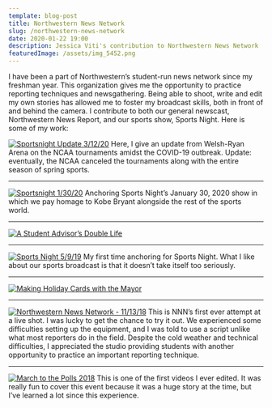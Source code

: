 ```yaml
---
template: blog-post
title: Northwestern News Network
slug: /northwestern-news-network
date: 2020-01-22 19:00
description: Jessica Viti's contribution to Northwestern News Network
featuredImage: /assets/img_5452.png
---
```

I have been a part of Northwestern’s student-run news network since my freshman year. This organization gives me the opportunity to practice reporting techniques and newsgathering. Being able to shoot, write and edit my own stories has allowed me to foster my broadcast skills, both in front of and behind the camera. I contribute to both our general newscast, Northwestern News Report, and our sports show, Sports Night. Here is some of my work:

[![Sportsnight Update 3/12/20](/assets/SN-update-3-12-20.png "Sportsnight Update 3/12/20")](https://youtu.be/BJzmMzGxgYI "Sportsnight Update 3/12/20")
Here, I give an update from Welsh-Ryan Arena on the NCAA tournaments amidst the COVID-19 outbreak. Update: eventually, the NCAA canceled the tournaments along with the entire season of spring sports.

- - -

[![Sportsnight 1/30/20](/assets/SN-1-30-20.png "Sportsnight 1/30/20")](https://youtu.be/hHEEXuBq754 "Sportsnight 1/30/20")
Anchoring Sports Night’s January 30, 2020 show in which we pay homage to Kobe Bryant alongside the rest of the sports world.

- - -

[![A Student Advisor’s Double Life](/assets/SA-doublelife.png "Package that appeared in Sports Night’s January 23rd show.")](https://youtu.be/le9YY9h1pZk "A Student Advisor’s Double Life")

- - -

[![Sports Night 5/9/19](/assets/SN-5-9-19.png "Sports Night 5/9/19")](https://youtu.be/qHUow_T9d8s "Sports Night 5/9/19")
My first time anchoring for Sports Night. What I like about our sports broadcast is that it doesn’t take itself too seriously.

- - -

[![Making Holiday Cards with the Mayor](/assets/cards-with-mayor.png "Making Holiday Cards with the Mayor")](https://youtu.be/le9YY9h1pZk "Making Holiday Cards with the Mayor")

- - -

[![Northwestern News Network - 11/13/18](/assets/nnn-11-13-18.png "(0:57-1:53)")](https://youtu.be/1dElJyATdSk "Northwestern News Network - 11/13/18")
This is NNN’s first ever attempt at a live shot. I was lucky to get the chance to try it out. We experienced some difficulties setting up the equipment, and I was told to use a script unlike what most reporters do in the field. Despite the cold weather and technical difficulties, I appreciated the studio providing students with another opportunity to practice an important reporting technique.

- - -

[![March to the Polls 2018](/assets/march-to-polls-18.png "March to the Polls 2018")](https://youtu.be/2bOJU8gSRaw "March to the Polls 2018")
This is one of the first videos I ever edited. It was really fun to cover this event because it was a huge story at the time, but I’ve learned a lot since this experience.
